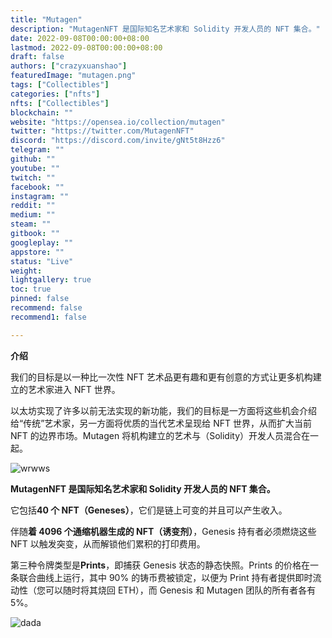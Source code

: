 ```yaml
---
title: "Mutagen"
description: "MutagenNFT 是国际知名艺术家和 Solidity 开发人员的 NFT 集合。"
date: 2022-09-08T00:00:00+08:00
lastmod: 2022-09-08T00:00:00+08:00
draft: false
authors: ["crazyxuanshao"]
featuredImage: "mutagen.png"
tags: ["Collectibles"]
categories: ["nfts"]
nfts: ["Collectibles"]
blockchain: ""
website: "https://opensea.io/collection/mutagen"
twitter: "https://twitter.com/MutagenNFT"
discord: "https://discord.com/invite/gNt5t8Hzz6"
telegram: ""
github: ""
youtube: ""
twitch: ""
facebook: ""
instagram: ""
reddit: ""
medium: ""
steam: ""
gitbook: ""
googleplay: ""
appstore: ""
status: "Live"
weight: 
lightgallery: true
toc: true
pinned: false
recommend: false
recommend1: false

---
```




**介绍**

我们的目标是以一种比一次性 NFT 艺术品更有趣和更有创意的方式让更多机构建立的艺术家进入 NFT 世界。

以太坊实现了许多以前无法实现的新功能，我们的目标是一方面将这些机会介绍给“传统”艺术家，另一方面将优质的当代艺术呈现给 NFT 世界，从而扩大当前 NFT 的边界市场。Mutagen 将机构建立的艺术与（Solidity）开发人员混合在一起。

![wrwws](\wrwws.png)

**MutagenNFT 是国际知名艺术家和 Solidity 开发人员的 NFT 集合。**

它包括**40 个 NFT（Geneses）**，它们是链上可变的并且可以产生收入。

伴随**着 4096 个通缩机器生成的 NFT（诱变剂）**，Genesis 持有者必须燃烧这些 NFT 以触发突变，从而解锁他们累积的打印费用。

第三种令牌类型是**Prints**，即捕获 Genesis 状态的静态快照。Prints 的价格在一条联合曲线上运行，其中 90% 的铸币费被锁定，以便为 Print 持有者提供即时流动性（您可以随时将其烧回 ETH），而 Genesis 和 Mutagen 团队的所有者各有 5%。

![dada](\dada.png)